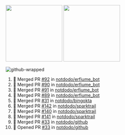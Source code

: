 <a href="https://github.com/notdodo"><img src="https://github-readme-stats.vercel.app/api?username=notdodo&count_private=true&theme=dark" height="180" /></a> <a href="https://github.com/notdodo"><img src="https://github-readme-stats.vercel.app/api/top-langs/?username=notdodo&langs_count=8&theme=dark&hide=tex,java,html,css&layout=compact" height="180" /></a>

![github-wrapped](https://github.com/notdodo/notdodo/assets/6991986/fb310ed4-7b6b-48dd-a447-4c85e6000edb)

<!--START_SECTION:activity-->
1. 🎉 Merged PR [#92](https://github.com/notdodo/erfiume_bot/pull/92) in [notdodo/erfiume_bot](https://github.com/notdodo/erfiume_bot)
2. 🎉 Merged PR [#90](https://github.com/notdodo/erfiume_bot/pull/90) in [notdodo/erfiume_bot](https://github.com/notdodo/erfiume_bot)
3. 🎉 Merged PR [#91](https://github.com/notdodo/erfiume_bot/pull/91) in [notdodo/erfiume_bot](https://github.com/notdodo/erfiume_bot)
4. 🎉 Merged PR [#89](https://github.com/notdodo/erfiume_bot/pull/89) in [notdodo/erfiume_bot](https://github.com/notdodo/erfiume_bot)
5. 🎉 Merged PR [#31](https://github.com/notdodo/bingokta/pull/31) in [notdodo/bingokta](https://github.com/notdodo/bingokta)
6. 🎉 Merged PR [#142](https://github.com/notdodo/sparktrail/pull/142) in [notdodo/sparktrail](https://github.com/notdodo/sparktrail)
7. 🎉 Merged PR [#140](https://github.com/notdodo/sparktrail/pull/140) in [notdodo/sparktrail](https://github.com/notdodo/sparktrail)
8. 🎉 Merged PR [#141](https://github.com/notdodo/sparktrail/pull/141) in [notdodo/sparktrail](https://github.com/notdodo/sparktrail)
9. 🎉 Merged PR [#33](https://github.com/notdodo/github/pull/33) in [notdodo/github](https://github.com/notdodo/github)
10. 💪 Opened PR [#33](https://github.com/notdodo/github/pull/33) in [notdodo/github](https://github.com/notdodo/github)
<!--END_SECTION:activity-->
